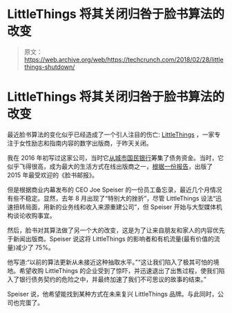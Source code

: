 # LittleThings 将其关闭归咎于脸书算法的改变

> 原文：<https://web.archive.org/web/https://techcrunch.com/2018/02/28/littlethings-shutdown/>

# LittleThings 将其关闭归咎于脸书算法的改变

最近脸书算法的变化似乎已经造成了一个引人注目的伤亡: [LittleThings](https://web.archive.org/web/20230328183314/https://www.littlethings.com/) ，一家专注于女性励志和指南内容的数字出版商，于昨天关闭。

我在 2016 年初写过这家公司，当时它[从城市国民银行](https://web.archive.org/web/20230328183314/https://techcrunch.com/2016/01/01/littlethings-funding/)筹集了债务资金。当时，它似乎飞得很高，成为最大的生活方式在线出版商之一，[根据一份报告](https://web.archive.org/web/20230328183314/https://www.newswhip.com/2015/12/the-biggest-facebook-content-of-2015/#D3tOsdQ1YYvsxmJM.97)，出版了 2015 年最受欢迎的《脸书邮报》。

但是根据商业内幕发布的 CEO Joe Speiser 的一份员工备忘录，最近几个月情况有些不稳定。显然，去年 8 月出现了“特别大的挫折”，尽管 LittleThings 设法“迅速扭转局面，用新的业务线和收入来源重建公司”，但 Speiser 开始与大型媒体机构谈论收购事宜。

然后，脸书对其算法做了另一个大的改变，这是为了让来自朋友和家人的内容优先于新闻出版商。Speiser 说这将 LittleThings 的影响者和有机流量(最有价值的流量)减少了 75%。

他写道:“以前的算法更新从未接近这种抽取水平。”“这让我们陷入了极其可怕的境地。希望收购 LittleThings 的企业受到了惊吓，并迅速退出了出售过程，使我们陷入了银行债务契约的危险之中，并最终加速了我们不可思议的故事的结束。”

Speiser 说，他希望能找到某种方式在未来复兴 LittleThings 品牌。与此同时，公司也完蛋了。